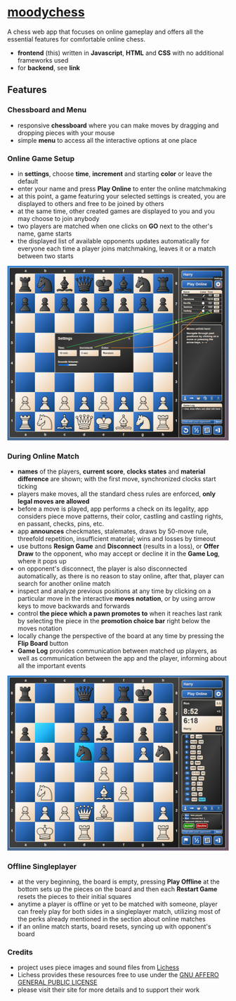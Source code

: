 # [moodychess](https://moodychess.vercel.app/)
A chess web app that focuses on online gameplay and offers all the essential features for comfortable online chess.
- **frontend** (this) written in **Javascript**, **HTML** and **CSS** with no additional frameworks used
- for **backend**, see **link**

## Features

### Chessboard and Menu
- responsive **chessboard** where you can make moves by dragging and dropping pieces with your mouse
- simple **menu** to access all the interactive options at one place

### Online Game Setup
- in **settings**, choose **time**, **increment** and starting **color** or leave the default
- enter your name and press **Play Online** to enter the online matchmaking
- at this point, a game featuring your selected settings is created, you are displayed to others and free to be joined by others
- at the same time, other created games are displayed to you and you may choose to join anybody
- two players are matched when one clicks on **GO** next to the other's name, game starts
- the displayed list of available opponents updates automatically for everyone each time a player joins matchmaking, leaves it or a match between two starts

<img src="/images/screenshots/online_choose_opponent.png">

### During Online Match
- **names** of the players, **current score**, **clocks states** and **material difference** are shown; with the first move, synchronized clocks start ticking
- players make moves, all the standard chess rules are enforced, **only legal moves are allowed**
- before a move is played, app performs a check on its legality, app considers piece move patterns, their color, castling and castling rights,
en passant, checks, pins, etc.
- app **announces** checkmates, stalemates, draws by 50-move rule, threefold repetition, insufficient material; wins and losses by timeout
- use buttons **Resign Game** and **Disconnect** (results in a loss), or **Offer Draw** to the opponent, who may accept or decline it in the **Game Log**, where it pops up
-  on opponent's disconnect, the player is also disconnected automatically, as there is no reason to stay online, after that, player can search for another online match
- inspect and analyze previous positions at any time by clicking on a particular move in the interactive **moves notation**, or by using arrow keys to move backwards and forwards 
- control **the piece which a pawn promotes to** when it reaches last rank by selecting the piece in the **promotion choice bar** right below the moves notation
- locally change the perspective of the board at any time by pressing the **Flip Board** button
- **Game Log** provides communication between matched up players, as well as communication between the app and the player, informing about all the important events

<img src="/images/screenshots/online_gameplay.png">

### Offline Singleplayer
- at the very beginning, the board is empty, pressing **Play Offline** at the bottom sets up the pieces on the board and then each **Restart Game** resets the pieces to their initial squares
- anytime a player is offline or yet to be matched with someone, player can freely play for both sides in a singleplayer match, utilizing most of the perks already mentioned in the section about online matches
- if an online match starts, board resets, syncing up with opponent's board

### Credits
- project uses piece images and sound files from [Lichess](https://github.com/lichess-org)
- Lichess provides these resources free to use under the [GNU AFFERO GENERAL PUBLIC LICENSE](https://github.com/lichess-org/lila/blob/master/LICENSE)
- please visit their site for more details and to support their work 
